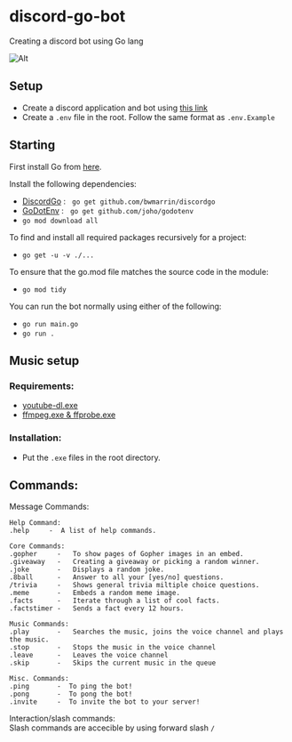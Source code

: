 # discord-go-bot
Creating a discord bot using Go lang

![Alt](https://repobeats.axiom.co/api/embed/76f75f56b773f742fd9f9df54443be7fea06186b.svg)


## Setup
- Create a discord application and bot using [this link](https://discord.com/developers/applications)
- Create a `.env` file in the root. Follow the same format as `.env.Example`


## Starting
First install Go from [here](https://go.dev/dl/).

Install the following dependencies:
- [DiscordGo](https://github.com/bwmarrin/discordgo) : &nbsp; `go get github.com/bwmarrin/discordgo`
- [GoDotEnv](https://github.com/joho/godotenv) : &nbsp; `go get github.com/joho/godotenv`
- `go mod download all`

To find and install all required packages recursively for a project:
- `go get -u -v ./...`

To ensure that the go.mod file matches the source code in the module:
- `go mod tidy`  

You can run the bot normally using either of the following:
- `go run main.go`
- `go run .`

## Music setup
### Requirements:
- [youtube-dl.exe](http://ytdl-org.github.io/youtube-dl/download.html)
- [ffmpeg.exe & ffprobe.exe](https://www.gyan.dev/ffmpeg/builds/)
### Installation:
- Put the `.exe` files in the root directory.

## Commands:
Message Commands:
```
Help Command: 
.help     -  A list of help commands.

Core Commands:
.gopher     -   To show pages of Gopher images in an embed.
.giveaway   -   Creating a giveaway or picking a random winner.
.joke       -   Displays a random joke.
.8ball      -   Answer to all your [yes/no] questions.
/trivia     -   Shows general trivia miltiple choice questions.
.meme       -   Embeds a random meme image.
.facts      -   Iterate through a list of cool facts.
.factstimer -   Sends a fact every 12 hours.

Music Commands:
.play       -   Searches the music, joins the voice channel and plays the music.
.stop       -   Stops the music in the voice channel
.leave      -   Leaves the voice channel
.skip       -   Skips the current music in the queue

Misc. Commands:
.ping       -  To ping the bot!
.pong       -  To pong the bot!
.invite     -  To invite the bot to your server!
```
Interaction/slash commands:  
Slash commands are accecible by using forward slash  `/`